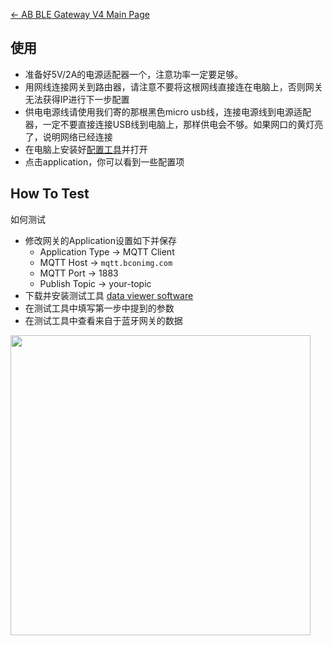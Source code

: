 

[← AB BLE Gateway V4 Main Page](AB_BLE_Gateway_V4.md)

## 使用

  - 准备好5V/2A的电源适配器一个，注意功率一定要足够。
  - 用网线连接网关到路由器，请注意不要将这根网线直接连在电脑上，否则网关无法获得IP进行下一步配置
  - 供电电源线请使用我们寄的那根黑色micro usb线，连接电源线到电源适配器，一定不要直接连接USB线到电脑上，那样供电会不够。如果网口的黄灯亮了，说明网络已经连接
  - 在电脑上安装好[配置工具](Software_AB_BLE_Gateway_V4.md)并打开
  - 点击application，你可以看到一些配置项

## How To Test

如何测试

  - 修改网关的Application设置如下并保存
      - Application Type -\> MQTT Client
      - MQTT Host -\> `mqtt.bconimg.com`
      - MQTT Port -\> 1883
      - Publish Topic -\> your-topic
  - 下载并安装测试工具 [data viewer software](https://i1.aprbrother.com/ble-viewer-setup-1.0.2.zip)
  - 在测试工具中填写第一步中提到的参数
  - 在测试工具中查看来自于蓝牙网关的数据

<img src="https://i1.aprbrother.com/ble-viewer.png" width="480">
